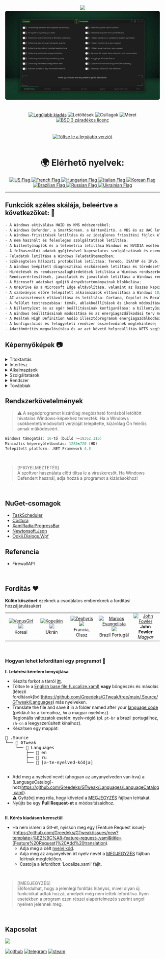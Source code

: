 <div align="center">
<img src="https://github.com/user-attachments/assets/370e1249-4c40-420b-85b1-2978e47f0060"/><br/>
<img src="https://github.com/Greedeks/GTweak/blob/main/.github/Preview.gif"/><br/><br/>
 
<div align="center" style="margin: 20px 0; text-align: center;">
 
[![Legújabb kiadás](https://img.shields.io/github/v/release/Greedeks/GTweak?style=for-the-badge&labelColor=3d3d3d&color=179962)](https://github.com/Greedeks/GTweak/releases/latest)
![Letöltések](https://img.shields.io/github/downloads/Greedeks/GTweak/total.svg?style=for-the-badge&labelColor=3d3d3d&color=1982a5)
![Csillagok](https://img.shields.io/github/stars/greedeks/gtweak?style=for-the-badge&labelColor=3d3d3d&color=179962)
![Méret](https://img.shields.io/github/repo-size/greedeks/gtweak?style=for-the-badge&labelColor=3d3d3d&color=1982a5)
[![BSD 3 záradékos licenc](https://img.shields.io/badge/License-BSD%203--Clause-yellow.svg?style=for-the-badge&labelColor=3d3d3d&color=179962)](https://github.com/Greedeks/GTweak/blob/main/LICENSE)
</div>

<br/><a href="https://github.com/Greedeks/GTweak/releases/latest/download/gtweak.exe"><img src="https://github.com/user-attachments/assets/0c2f2947-6d63-46b3-9933-8e72a8b45ed3" width="260" height="68" alt="Töltse le a legújabb verziót"></a><br/><br/>

<!-- language --> 
<div align="center">
  <h1>🌍 Elérhető nyelvek:</h1>

<a href="https://github.com/Greedeks/GTweak/blob/main/README.md">
    <img src="https://cdn-icons-png.flaticon.com/128/197/197484.png" alt="US Flag" width="40">
</a>

<a href="https://github.com/Greedeks/GTweak/blob/main/README-fr.md">
    <img src="https://cdn-icons-png.flaticon.com/128/197/197560.png" alt="French Flag" width="40">
</a>

<a href="https://github.com/Greedeks/GTweak/blob/main/README-hu.md">
    <img src="https://cdn-icons-png.flaticon.com/128/197/197584.png" alt="Hungarian Flag" width="40">
</a>

<a href="https://github.com/Greedeks/GTweak/blob/main/README-it.md">
    <img src="https://cdn-icons-png.flaticon.com/128/9906/9906483.png" alt="Italian Flag" width="40">
</a>
  
<a href="https://github.com/Greedeks/GTweak/blob/main/README-ko.md">
    <img src="https://cdn-icons-png.flaticon.com/128/197/197582.png" alt="Korean Flag" width="40">
</a>

<a href="https://github.com/Greedeks/GTweak/blob/main/README-pt-br.md">
    <img src="https://cdn-icons-png.flaticon.com/128/9906/9906449.png" alt="Brazilian Flag" width="40">
</a>

<a href="https://github.com/Greedeks/GTweak/blob/main/README-ru.md">
    <img src="https://cdn-icons-png.flaticon.com/128/197/197408.png" alt="Russian Flag" width="40">
</a>

<a href="https://github.com/Greedeks/GTweak/blob/main/README-uk.md">
    <img src="https://cdn-icons-png.flaticon.com/128/5315/5315703.png" alt="Ukrainian Flag" width="40">
</a>
</div>

</div>

---
<h2> Funkciók széles skálája, beleértve a következőket: 🔩</h2>

```java
- A Windows aktiválása HWID és KMS módszerekkel;
- A Windows Defender, a SmartScreen, a kártevőirtó, a VBS és az UAC letiltása;
- A Windows-frissítések letiltása és az ideiglenes frissítési fájlok eltávolítása;
- A nem használt és felesleges szolgáltatások letiltása;
- A billentyűnaplók és a telemetria letiltása Windows és NVIDIA esetén;
- A felhasználói adatok gyűjtésével kapcsolatos szolgáltatások és események letiltása;
- Feladatok letiltása a Windows Feladatütemezőben;
- Szükségtelen hálózati protokollok letiltása: Teredo, ISATAP és IPv6;
- A Windows beépített diagnosztikai eszközeinek letiltása és töredezettségmentesítés;
- Hirdetések és rendszerszalaghirdetések letiltása a Windows rendszerben, beleértve a SCOOBE-t is;
- Rendszerértesítések, javaslatok és javaslatok letiltása a Windows rendszerben;
- A Microsoft adatokat gyűjtő árnyéktartományainak blokkolása;
- A OneDrive és a Microsoft Edge eltávolítása, valamint az összes kapcsolódó adat, mappa törlése;
- A szabványos előre telepített alkalmazások eltávolítása a Windows 10/11 rendszerben;
- AI-asszisztensek eltávolítása és letiltása: Cortana, Copilot és Recall;
- A felület testreszabása: témák, ablakbeállítások és ikonok módosítása;
- A billentyűzet és az egér beállításainak konfigurálása: a billentyűszűrés, a ragadós billentyűk és a gyorsítás letiltása;
- A Windows beállításainak módosítása és az energiagazdálkodási terv módosítása;
- A Realtek High Definition Audio illesztőprogramok energiagazdálkodási beállításainak módosítása a hangkésleltetés javításához;
- A konfigurációs és felügyeleti rendszer összetevőinek megtekintése;
- Adattömörítés megvalósítása és az azt követő helyreállítás NFTS segítségével.
```

<h2> Képernyőképek 📷</h2>
<details>
  <summary> Titoktartás </summary>
  <img src="https://github.com/Greedeks/GTweak/blob/main/.github/screenshots/en/Confidentiality.png"/>
</details>
<details>
  <summary> Interfész </summary>
  <img src="https://github.com/Greedeks/GTweak/blob/main/.github/screenshots/en/Interface.png"/>
</details>
<details>
  <summary> Alkalmazások </summary>
  <img src="https://github.com/Greedeks/GTweak/blob/main/.github/screenshots/en/Applications.png"/>
</details>
<details>
  <summary> Szolgáltatások </summary>
  <img src="https://github.com/Greedeks/GTweak/blob/main/.github/screenshots/en/Services.png"/>
</details>
<details>
  <summary> Rendszer </summary>
  <img src="https://github.com/Greedeks/GTweak/blob/main/.github/screenshots/en/System.png"/>
</details>
<details>
  <summary> Továbbiak </summary>
  <img src="https://github.com/Greedeks/GTweak/blob/main/.github/screenshots/en/More.png"/>
</details>

<h2> Rendszerkövetelmények</h2>

> ⚠ A segédprogramot kizárólag megbízható forrásból letöltött hivatalos Windows-képekhez tervezték. Ha a Windows csökkentett/módosított verzióját telepítette, kizárólag Ön felelős annak működéséért.

```c++
Windows támogatás: 10-tő (build >=18362.116)
Minimális képernyőfelbontás: 1280×720 (HD)
Telepített platform: .NET Framework 4.8
```
</br>

> [!FIGYELMEZTETÉS]  
> A szoftver használata előtt tiltsa le a víruskeresőt. Ha Windows Defendert használ, adja hozzá a programot a kizárásokhoz!
</br>

## NuGet-csomagok
- [TaskScheduler](https://www.nuget.org/packages/TaskScheduler)
- [Costura](https://www.nuget.org/packages/Costura.Fody)
- [XamlRadialProgressBar](https://www.nuget.org/packages/XamlRadialProgressBar)
- [Newtonsoft.Json](https://www.nuget.org/packages/Newtonsoft.Json)
- [Ookii.Dialogs.Wpf](https://www.nuget.org/packages/Ookii.Dialogs.Wpf)

## Referencia
- FirewallAPI

</br>

## Fordítás ❤️ 
<p>
  <b>Külön köszönet</b> ezeknek a csodálatos embereknek a fordítási hozzájárulásukért
</p>

<table>
  <tr>
    <td align="center" width="180">
      <a href="https://github.com/VenusGirl">
        <img src="https://images.weserv.nl/?url=avatars.githubusercontent.com/u/53147200?v=4&h=70&w=70&fit=cover&mask=circle" alt="VenusGirl"/>
        <div><img src="https://readme-typing-svg.demolab.com?font=Kanit&size=15&duration=1000&pause=10&center=true&repeat=false&width=130&height=30&lines=VenusGirl"/></div>
      </a>
      <div><span>Koreai</span></div>
    </td>
    <td align="center" width="180">
      <a href="https://github.com/Kopejkin">
        <img src="https://images.weserv.nl/?url=avatars.githubusercontent.com/u/172585094?v=4&h=70&w=70&fit=cover&mask=circle" alt="Kopejkin"/>
        <div><img src="https://readme-typing-svg.demolab.com?font=Kanit&size=15&duration=1000&pause=10&center=true&repeat=false&width=130&height=30&lines=Kopejkin"/></div>
      </a>
      <div><span>Ukrán</span></div>
    </td>
    <td align="center" width="180">
      <a href="https://github.com/Zephyris-Pro">
        <img src="https://images.weserv.nl/?url=avatars.githubusercontent.com/u/200662396?v=4&h=70&w=70&fit=cover&mask=circle" alt="Zephyris"/>
        <div><img src="https://readme-typing-svg.demolab.com?font=Kanit&size=15&duration=1000&pause=10&center=true&repeat=false&width=130&height=30&lines=Zephyris"/></div>
      </a>
      <div><span>Francia, Olasz</span></div>
    </td>
    <td align="center" width="180">
      <a href="https://github.com/marcolinojunior">
        <img src="https://images.weserv.nl/?url=avatars.githubusercontent.com/u/63563268?v=4&h=70&w=70&fit=cover&mask=circle" alt="Marcos Evangelista"/>
        <div><img src="https://readme-typing-svg.demolab.com?font=Kanit&size=15&duration=1000&pause=10&center=true&repeat=false&width=130&height=30&lines=Marcos+Evangelista"/></div>
      </a>
      <div><span>Brazil Portugál</span></div>
    </td>
	    <td align="center" width="180">
      <a href="https://github.com/JohnFowler58">
        <img src="https://images.weserv.nl/?url=avatars.githubusercontent.com/u/182429115?v=4&h=70&w=70&fit=cover&mask=circle" alt="John Fowler"/>
      </a><br/>
      <b>John Fowler</b><br/>
      <i>Magyar</i>
    </td>

  </tr>
</table>

</br>

### Hogyan lehet lefordítani egy programot 📝

**I. Lekérési kérelem benyújtása**
- Készíts forkot a tárról [itt](https://github.com/Greedeks/GTweak/fork).
- Töltse le a [English base file (Localize.xaml)](https://github.com/Greedeks/GTweak/blob/main/.Source/GTweak/Languages/en/Localize.xaml) **vagy** böngészés és másolás [létező fordítások]ból(https://github.com/Greedeks/GTweak/tree/main/.Source/GTweak/Languages) más nyelveken.
- Translate the file and save it in a folder named after your [language code](https://learn.microsoft.com/en-us/windows-hardware/manufacture/desktop/available-language-packs-for-windows?view=windows-11) (például: `ko` a koreaihoz, `hu` a magyar nyelvhez).
</br>Regionális változatok esetén: nyelv-régió (pl. `pt-br` a brazil portugálhoz, `zh-cn` a leegyszerűsített kínaihoz).
- Készítsen egy mappát:
<div>
    <pre>
📂 .Source
└── 📁 GTweak
    └── 📁 Languages
        ├── 📁 en
        ├── 📁 ru
        └── 📁 [a-te-nyelved-kódja]
    </pre>
</div>

- Add meg a nyelved nevét (ahogyan az anyanyelveden van írva) a [LanguageCatalog]-hoz(https://github.com/Greedeks/GTweak/Languages/LanguageCatalog.xaml).  
  ⚠️ Győződj meg róla, hogy követed a [MEGJEGYZÉS](https://github.com/Greedeks/GTweak/blob/8caab74a7cf748f6a20c9d1e7c8a81821905ef9b/.Source/GTweak/Languages/LanguageCatalog.xaml#L5C4-L9C8) fájlban leírtakat.
- Nyújts be egy **Pull Request-et** a módosításaidhoz. </br></br>

**II. Kérés kiadáson keresztül**
- Ha nem ismeri a Git-et, nyisson meg egy [Feature Request issue]-t(https://github.com/Greedeks/GTweak/issues/new?template=%E2%9C%A8-feature-request-.yaml&title=[Feature%20Request]%20Add%20translation).
  - Adja meg a célt [nyelvi kód](https://learn.microsoft.com/en-us/windows-hardware/manufacture/desktop/available-language-packs-for-windows?view=windows-11).
  - Adja meg az anyanyelvén írt nyelv nevét a [MEGJEGYZÉS](https://github.com/Greedeks/GTweak/blob/8caab74a7cf748f6a20c9d1e7c8a81821905ef9b/.Source/GTweak/Languages/LanguageCatalog.xaml#L5C4-L9C8) fájlban leírtnak megfelelően.
  - Csatolja a lefordított 'Localize.xaml' fájlt.
</br>

> [!MEGJEGYZÉS]  
> Előfordulhat, hogy a jelenlegi fordítás hiányos, mivel olyan új funkciókat adtak hozzá, amelyek még nem lettek lefordítva. Ilyen esetekben a program ezen részei alapértelmezés szerint angol nyelven jelennek meg.
</br>

## Kapcsolat
<img src="https://avatars.githubusercontent.com/u/82948926?s=400&u=66ddd72b29af1ac8b262281b183da6d191c5a71d&v=4" width="100px;"/>

[![github](https://img.shields.io/badge/Github-gray?style=for-the-badge&logo=github&logoColor=white)](https://github.com/Greedeks)
[![telegram](https://img.shields.io/badge/Telegram-1DA1F2?style=for-the-badge&logo=telegram&logoColor=white)](https://t.me/Greedeks)
[![steam](https://img.shields.io/badge/STEAM-042430?style=for-the-badge&logo=steam&logoColor=white)](https://steamcommunity.com/id/greedeks/)
